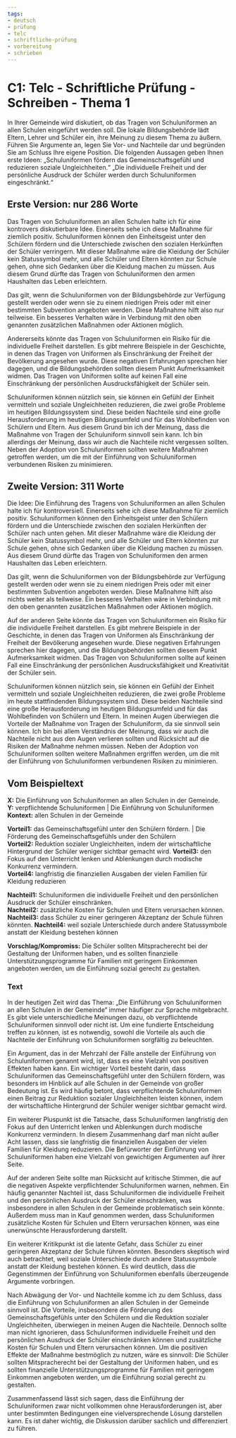 ```yaml
---
tags:
- deutsch
- prüfung
- telc
- schriftliche-prüfung
- vorbereitung
- schrieben
---
```


# C1: Telc - Schriftliche Prüfung - Schreiben - Thema 1

In Ihrer Gemeinde wird diskutiert, ob das Tragen von Schuluniformen an allen Schulen eingeführt werden soll. Die lokale Bildungsbehörde lädt Eltern, Lehrer und Schüler ein, ihre Meinung zu diesem Thema zu äußern. Führen Sie Argumente an, legen Sie Vor- und Nachteile dar und begründen Sie am Schluss Ihre eigene Position. Die folgenden Aussagen geben Ihnen erste Ideen:
„Schuluniformen fördern das Gemeinschaftsgefühl und reduzieren soziale Ungleichheiten.“
„Die individuelle Freiheit und der persönliche Ausdruck der Schüler werden durch Schuluniformen eingeschränkt.“

## Erste Version: nur 286 Worte

Das Tragen von Schuluniformen an allen Schulen halte ich für eine kontrovers diskutierbare Idee. Einerseits sehe ich diese Maßnahme für ziemlich positiv. Schuluniformen können den Einheitsgeist unter den Schülern fördern und die Unterschiede zwischen den sozialen Herkünften der Schüler verringern. Mit dieser Maßnahme wäre die Kleidung der Schüler kein Statussymbol mehr, und alle Schüler und Eltern könnten zur Schule gehen, ohne sich Gedanken über die Kleidung machen zu müssen. Aus diesem Grund dürfte das Tragen von Schuluniformen den armen Haushalten das Leben erleichtern.

Das gilt, wenn die Schuluniformen von der Bildungsbehörde zur Verfügung gestellt werden oder wenn sie zu einem niedrigen Preis oder mit einer bestimmten Subvention angeboten werden. Diese Maßnahme hilft also nur teilweise. Ein besseres Verhalten wäre in Verbindung mit den oben genannten zusätzlichen Maßnahmen oder Aktionen möglich.

Andererseits könnte das Tragen von Schuluniformen ein Risiko für die individuelle Freiheit darstellen. Es gibt mehrere Beispiele in der Geschichte, in denen das Tragen von Uniformen als Einschränkung der Freiheit der Bevölkerung angesehen wurde. Diese negativen Erfahrungen sprechen hier dagegen, und die Bildungsbehörden sollten diesem Punkt Aufmerksamkeit widmen. Das Tragen von Uniformen sollte auf keinen Fall eine Einschränkung der persönlichen Ausdrucksfähigkeit der Schüler sein.

Schuluniformen können nützlich sein, sie können ein Gefühl der Einheit vermitteln und soziale Ungleichheiten reduzieren, die zwei große Probleme im heutigen Bildungssystem sind. Diese beiden Nachteile sind eine große Herausforderung im heutigen Bildungsumfeld und für das Wohlbefinden von Schülern und Eltern. Aus diesem Grund bin ich der Meinung, dass die Maßnahme von Tragen der Schuluniform sinnvoll sein kann. Ich bin allerdings der Meinung, dass wir auch die Nachteile nicht vergessen sollten. Neben der Adoption von Schuluniformen sollten weitere Maßnahmen getroffen werden, um die mit der Einführung von Schuluniformen verbundenen Risiken zu minimieren.

## Zweite Version: 311 Worte

Die Idee: Die Einführung des Tragens von Schuluniformen an allen Schulen halte ich für kontroversiell. Einerseits sehe ich diese Maßnahme für ziemlich positiv. Schuluniformen können den Einheitsgeist unter den Schülern fördern und die Unterschiede zwischen den sozialen Herkünften der Schüler nach unten gehen. Mit dieser Maßnahme wäre die Kleidung der Schüler kein Statussymbol mehr, und alle Schüler und Eltern könnten zur Schule gehen, ohne sich Gedanken über die Kleidung machen zu müssen. Aus diesem Grund dürfte das Tragen von Schuluniformen den armen Haushalten das Leben erleichtern.

Das gilt, wenn die Schuluniformen von der Bildungsbehörde zur Verfügung gestellt werden oder wenn sie zu einem niedrigen Preis oder mit einer bestimmten Subvention angeboten werden. Diese Maßnahme hilft also nichts weiter als teilweise. Ein besseres Verhalten wäre in Verbindung mit den oben genannten zusätzlichen Maßnahmen oder Aktionen möglich.

Auf der anderen Seite könnte das Tragen von Schuluniformen ein Risiko für die individuelle Freiheit darstellen. Es gibt mehrere Beispiele in der Geschichte, in denen das Tragen von Uniformen als Einschränkung der Freiheit der Bevölkerung angesehen wurde. Diese negativen Erfahrungen sprechen hier dagegen, und die Bildungsbehörden sollten diesem Punkt Aufmerksamkeit widmen. Das Tragen von Schuluniformen sollte auf keinen Fall eine Einschränkung der persönlichen Ausdrucksfähigkeit und Kreativität der Schüler sein.

Schuluniformen können nützlich sein, sie können ein Gefühl der Einheit vermitteln und soziale Ungleichheiten reduzieren, die zwei große Probleme im heute stattfindenden Bildungssystem sind. Diese beiden Nachteile sind eine große Herausforderung im heutigen Bildungsumfeld und für das Wohlbefinden von Schülern und Eltern. In meinen Augen überwiegen die Vorteile der Maßnahme von Tragen der Schuluniform, da sie sinnvoll sein können. Ich bin bei allem Verständnis der Meinung, dass wir auch die Nachteile nicht aus den Augen verlieren sollten und Rücksicht auf die Risiken der Maßnahme nehmen müssen. Neben der Adoption von Schuluniformen sollten weitere Maßnahmen ergriffen werden, um die mit der Einführung von Schuluniformen verbundenen Risiken zu minimieren.

## Vom Beispieltext

**X:** Die Einführung von Schuluniformen an allen Schulen in der Gemeinde.  
**Y:** verpflichtende Schuluniformen  | Die Einführung von Schuluniformen
**Kontext:** allen Schulen in der Gemeinde

**Vorteil1:** das Gemeinschaftsgefühl unter den Schülern fördern. | Die Förderung des Gemeinschaftsgefühls under den Schülern  
**Vorteil2:** Reduktion sozialer Ungleichheiten, indem der wirtschaftliche Hintergrund der Schüler weniger sichtbar gemacht wird. 
**Vorteil3:** den Fokus auf den Unterricht lenken und Ablenkungen durch modische Konkurrenz vermindern.  
**Vorteil4:** langfristig die finanziellen Ausgaben der vielen Familien für Kleidung reduzieren

**Nachteil1:** Schuluniformen die individuelle Freiheit und den persönlichen Ausdruck der Schüler einschränken.  
**Nachteil2:** zusätzliche Kosten für Schulen und Eltern verursachen können.  
**Nachteil3:** dass Schüler zu einer geringeren Akzeptanz der Schule führen könnten.
**Nachteil4:** weil soziale Unterschiede durch andere Statussymbole anstatt der Kleidung bestehen können

**Vorschlag/Kompromiss:** Die Schüler sollten Mitspracherecht bei der Gestaltung der Uniformen haben, und es sollten finanzielle Unterstützungsprogramme für Familien mit geringem Einkommen angeboten werden, um die Einführung sozial gerecht zu gestalten.

### Text

In der heutigen Zeit wird das Thema: „Die Einführung von Schuluniformen an allen Schulen in der Gemeinde“ immer häufiger zur Sprache mitgebracht. Es gibt viele unterschiedliche Meinungen dazu, ob verpflichtende Schuluniformen sinnvoll oder nicht ist. Um eine fundierte Entscheidung treffen zu können, ist es notwendig, sowohl die Vorteile als auch die Nachteile der Einführung von Schuluniformen sorgfältig zu beleuchten.

Ein Argument, das in der Mehrzahl der Fälle anstelle der Einführung von Schuluniformen genannt wird, ist, dass es eine Vielzahl von positiven Effekten haben kann. Ein wichtiger Vorteil besteht darin, dass Schuluniformen das Gemeinschaftsgefühl unter den Schülern fördern, was besonders im Hinblick auf alle Schulen in der Gemeinde von großer Bedeutung ist. Es wird häufig betont, dass verpflichtende Schuluniformen einen Beitrag zur Reduktion sozialer Ungleichheiten leisten können, indem der wirtschaftliche Hintergrund der Schüler weniger sichtbar gemacht wird.

Ein weiterer Pluspunkt ist die Tatsache, dass Schuluniformen langfristig den Fokus auf den Unterricht lenken und Ablenkungen durch modische Konkurrenz vermindern. In diesem Zusammenhang darf man nicht außer Acht lassen, dass sie langfristig die finanziellen Ausgaben der vielen Familien für Kleidung reduzieren. Die Befürworter der Einführung von Schuluniformen haben eine Vielzahl von gewichtigen Argumenten auf ihrer Seite.

Auf der anderen Seite sollte man Rücksicht auf kritische Stimmen, die auf die negativen Aspekte verpflichtender Schuluniformen warnen, nehmen. Ein häufig genannter Nachteil ist, dass Schuluniformen die individuelle Freiheit und den persönlichen Ausdruck der Schüler einschränken, was insbesondere in allen Schulen in der Gemeinde problematisch sein könnte. Außerdem muss man in Kauf genommen werden, dass Schuluniformen zusätzliche Kosten für Schulen und Eltern verursachen können, was eine unerwünschte Herausforderung darstellt.

Ein weiterer Kritikpunkt ist die latente Gefahr, dass Schüler zu einer geringeren Akzeptanz der Schule führen könnten. Besonders skeptisch wird auch betrachtet, weil soziale Unterschiede durch andere Statussymbole anstatt der Kleidung bestehen können. Es wird deutlich, dass die Gegenstimmen der Einführung von Schuluniformen ebenfalls überzeugende Argumente vorbringen.

Nach Abwägung der Vor- und Nachteile komme ich zu dem Schluss, dass die Einführung von Schuluniformen an allen Schulen in der Gemeinde sinnvoll ist. Die Vorteile, insbesondere die Förderung des Gemeinschaftsgefühls unter den Schülern und die Reduktion sozialer Ungleichheiten, überwiegen in meinen Augen die Nachteile. Dennoch sollte man nicht ignorieren, dass Schuluniformen individuelle Freiheit und den persönlichen Ausdruck der Schüler einschränken können und zusätzliche Kosten für Schulen und Eltern verursachen können. Um die positiven Effekte der Maßnahme bestmöglich zu nutzen, wäre es sinnvoll: Die Schüler sollten Mitspracherecht bei der Gestaltung der Uniformen haben, und es sollten finanzielle Unterstützungsprogramme für Familien mit geringem Einkommen angeboten werden, um die Einführung sozial gerecht zu gestalten.

Zusammenfassend lässt sich sagen, dass die Einführung der Schuluniformen zwar nicht vollkommen ohne Herausforderungen ist, aber unter bestimmten Bedingungen eine vielversprechende Lösung darstellen kann. Es ist daher wichtig, die Diskussion darüber sachlich und differenziert zu führen.